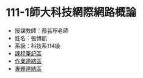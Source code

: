 # 111-1師大科技網際網路概論  
* 授課教師：蔡芸琤老師  
* 姓名：張博凱  
* 系級：科技系114級  
* [課程筆記區](https://github.com/allen20021005/Web-Repo/blob/main/%E8%AA%B2%E7%A8%8B%E7%AD%86%E8%A8%98%E5%8D%80)
* [作業連結區](https://github.com/allen20021005/Web-Repo/blob/main/%E4%BD%9C%E6%A5%AD%E9%80%A3%E7%B5%90%E5%8D%80)  
* [專題連結區](https://github.com/allen20021005/Web-Repo/blob/main/%E5%B0%88%E9%A1%8C%E9%80%A3%E7%B5%90%E5%8D%80)
